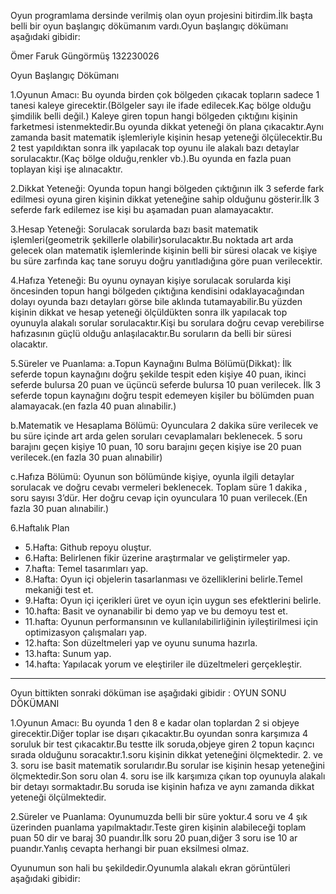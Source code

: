 Oyun programlama dersinde verilmiş olan oyun projesini bitirdim.İlk başta belli bir oyun başlangıç dökümanım vardı.Oyun başlangıç dökümanı aşağıdaki gibidir:

Ömer Faruk Güngörmüş 132230026

Oyun Başlangıç Dökümanı 
 


1.Oyunun Amacı:
Bu oyunda birden çok bölgeden çıkacak topların sadece 1 tanesi kaleye girecektir.(Bölgeler sayı ile ifade edilecek.Kaç bölge olduğu şimdilik belli değil.) Kaleye giren topun hangi bölgeden çıktığını  kişinin farketmesi istenmektedir.Bu oyunda dikkat yeteneği ön plana çıkacaktır.Aynı zamanda basit matematik işlemleriyle kişinin hesap yeteneği ölçülecektir.Bu 2 test yapıldıktan sonra ilk yapılacak top oyunu ile alakalı bazı detaylar sorulacaktır.(Kaç bölge olduğu,renkler vb.).Bu oyunda en fazla puan toplayan kişi işe alınacaktır.

2.Dikkat Yeteneği:
Oyunda topun hangi bölgeden çıktığının ilk 3 seferde fark edilmesi oyuna giren kişinin dikkat yeteneğine sahip olduğunu gösterir.İlk 3 seferde fark edilemez ise kişi bu aşamadan puan alamayacaktır.

3.Hesap Yeteneği:
Sorulacak sorularda bazı basit matematik işlemleri(geometrik şekillerle olabilir)sorulacaktır.Bu noktada art arda gelecek olan matematik işlemlerinde kişinin belli bir süresi olacak ve kişiye bu süre zarfında kaç tane soruyu doğru yanıtladığına göre puan verilecektir. 

4.Hafıza Yeteneği:
Bu oyunu oynayan kişiye sorulacak sorularda kişi öncesinden topun hangi bölgeden çıktığına kendisini odaklayacağından dolayı oyunda bazı detayları görse bile aklında tutamayabilir.Bu yüzden kişinin dikkat ve hesap yeteneği ölçüldükten sonra ilk yapılacak top oyunuyla alakalı sorular sorulacaktır.Kişi bu sorulara doğru cevap verebilirse hafızasının güçlü olduğu anlaşılacaktır.Bu soruların da belli bir süresi olacaktır. 

5.Süreler ve Puanlama: 
a.Topun Kaynağını Bulma Bölümü(Dikkat):
İlk seferde topun kaynağını doğru şekilde tespit eden kişiye 40 puan, ikinci seferde bulursa 20 puan ve üçüncü seferde bulursa 10 puan verilecek. İlk 3 seferde topun kaynağını doğru tespit edemeyen kişiler bu bölümden puan alamayacak.(en fazla 40 puan alınabilir.)

b.Matematik ve Hesaplama Bölümü:
Oyunculara 2 dakika süre verilecek ve bu süre içinde art arda gelen soruları cevaplamaları beklenecek. 5 soru barajını geçen kişiye 10 puan, 10 soru barajını geçen kişiye ise 20 puan verilecek.(en fazla 30 puan alınabilir)

c.Hafıza Bölümü:
Oyunun son bölümünde kişiye, oyunla ilgili detaylar sorulacak ve doğru cevabı vermeleri beklenecek. Toplam süre 1 dakika , soru sayısı 3’dür. Her doğru cevap için oyunculara 10 puan verilecek.(En fazla 30 puan alınabilir.)

6.Haftalık Plan
- 5.Hafta:  Github repoyu oluştur.
- 6.Hafta:  Belirlenen fikir üzerine araştırmalar ve geliştirmeler yap.
- 7.hafta:  Temel tasarımları yap.
- 8.Hafta:  Oyun içi objelerin tasarlanması ve özelliklerini belirle.Temel mekaniği test et.
- 9.Hafta:  Oyun içi içerikleri üret ve oyun için uygun ses efektlerini belirle.
- 10.hafta:  Basit ve oynanabilir bi demo yap ve bu demoyu test et.
- 11.hafta:  Oyunun performansının ve kullanılabilirliğinin iyileştirilmesi için optimizasyon çalışmaları yap.
- 12.hafta:  Son düzeltmeleri yap ve oyunu sunuma hazırla.
- 13.hafta:  Sunum yap.
- 14.hafta:  Yapılacak yorum ve eleştiriler ile düzeltmeleri gerçekleştir.
---------------------------------------------------------------------------------------------------------------------------------------------------------------------------------------------------------
Oyun bittikten sonraki döküman ise aşağıdaki gibidir :
OYUN SONU DÖKÜMANI

1.Oyunun Amacı:
Bu oyunda 1 den 8 e kadar olan toplardan 2 si objeye girecektir.Diğer toplar ise dışarı çıkacaktır.Bu oyundan sonra karşımıza 4 soruluk bir test çıkacaktır.Bu testte ilk soruda,objeye giren 2 topun kaçıncı sırada  olduğunu soracaktır.1.soru kişinin dikkat yeteneğini ölçmektedir.
2. ve 3. soru ise basit matematik sorularıdır.Bu sorular ise kişinin hesap yeteneğini ölçmektedir.Son soru olan 4. soru ise ilk karşımıza çıkan top oyunuyla alakalı bir detayı sormaktadır.Bu soruda ise kişinin hafıza ve aynı zamanda dikkat yeteneği ölçülmektedir.

2.Süreler ve Puanlama:
Oyunumuzda belli bir süre yoktur.4 soru ve 4 şık üzerinden puanlama yapılmaktadır.Teste giren kişinin alabileceği toplam puan 50 dir ve baraj 30 puandır.İlk soru 20 puan,diğer 3 soru ise 10 ar puandır.Yanlış cevapta herhangi bir puan eksilmesi olmaz.

Oyunumun son hali bu şekildedir.Oyunumla alakalı ekran görüntüleri aşağıdaki gibidir:



